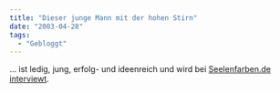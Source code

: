 ```yaml
---
title: "Dieser junge Mann mit der hohen Stirn"
date: "2003-04-28"
tags:
  - "Gebloggt"
---
```


… ist ledig, jung, erfolg- und ideenreich und wird bei [Seelenfarben.de interviewt](http://www.seelenfarben.de/derwocheinterview2003/derwocheinterview20030427.htm "Interview der Woche").
